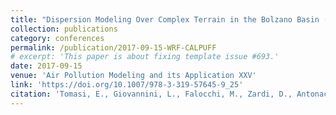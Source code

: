 ```yaml
---
title: "Dispersion Modeling Over Complex Terrain in the Bolzano Basin (IT): Preliminary Results from a WRF-CALPUFF Modeling System"
collection: publications
category: conferences
permalink: /publication/2017-09-15-WRF-CALPUFF
# excerpt: 'This paper is about fixing template issue #693.'
date: 2017-09-15
venue: 'Air Pollution Modeling and its Application XXV'
link: 'https://doi.org/10.1007/978-3-319-57645-9_25'
citation: 'Tomasi, E., Giovannini, L., Falocchi, M., Zardi, D., Antonacci, G., Ferrero, E., Bisignano, A., Alessandrini, S., and Mortarini, L.: Dispersion modeling over complex terrain in the Bolzano Basin (IT): Preliminary results from a WRF-CALPUFF modeling system, in: Air Pollution Modeling and its Application XXV, edited by Mensink, C. and Kallos, G., Springer International Publishing, Cham, 157–161, https://doi.org/10.1007/978-3-319-57645-9_25, 2018.'
---
```

